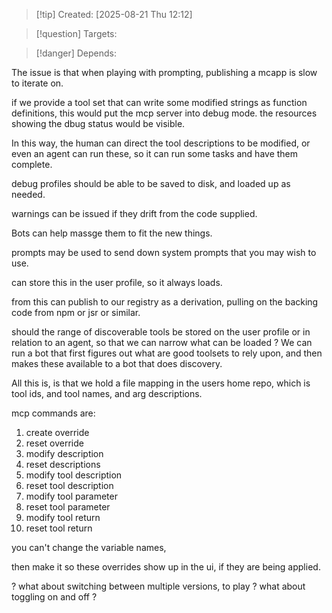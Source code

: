 
>[!tip] Created: [2025-08-21 Thu 12:12]

>[!question] Targets: 

>[!danger] Depends: 

The issue is that when playing with prompting, publishing a mcapp is slow to iterate on.

if we provide a tool set that can write some modified strings as function definitions, 
this would put the mcp server into debug mode.
the resources showing the dbug status would be visible.

In this way, the human can direct the tool descriptions to be modified, or even an agent can run these, so it can run some tasks and have them complete.

debug profiles should be able to be saved to disk, and loaded up as needed.

warnings can be issued if they drift from the code supplied.

Bots can help massge them to fit the new things.

prompts may be used to send down system prompts that you may wish to use.

can store this in the user profile, so it always loads.

from this can publish to our registry as a derivation, pulling on the backing code from npm or jsr or similar.

should the range of discoverable tools be stored on the user profile or in relation to an agent, so that we can narrow what can be loaded ?
We can run a bot that first figures out what are good toolsets to rely upon, and then makes these available to a bot that does discovery.


All this is, is that we hold a file mapping in the users home repo, which is tool ids, and tool names, and arg descriptions.

mcp commands are:
1. create override
2. reset override
3. modify description
4. reset descriptions
5. modify tool description
6. reset tool description
7. modify tool parameter
8. reset tool parameter
9. modify tool return
10. reset tool return

you can't change the variable names, 

then make it so these overrides show up in the ui, if they are being applied.

? what about switching between multiple versions, to play ? what about toggling on and off ?